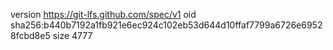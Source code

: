 version https://git-lfs.github.com/spec/v1
oid sha256:b440b7192a1fb921e6ec924c102eb53d644d10ffaf7799a6726e69528fcbd8e5
size 4777

